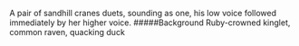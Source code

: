 A pair of sandhill cranes duets, sounding as one, his low voice followed immediately by her higher voice.
#####Background
Ruby-crowned kinglet, common raven, quacking duck
